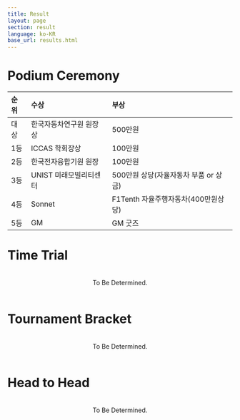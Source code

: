 ```yaml
---
title: Result
layout: page
section: result
language: ko-KR
base_url: results.html
---
```


# Podium Ceremony


| 순위 | 수상 | 부상 |
|:---|:---|:---|
| 대상 | 한국자동차연구원 원장상 | 500만원 |
| 1등 | ICCAS 학회장상 | 100만원 |
| 2등 | 한국전자융합기원 원장 | 100만원 |
| 3등 | UNIST 미래모빌리티센터 | 500만원 상당(자율자동차 부품 or 상금) |
| 4등 | Sonnet | F1Tenth 자율주행자동차(400만원상당) |
| 5등 | GM | GM 굿즈 |


# Time Trial

<br>
<center>
To Be Determined.
<!-- <img src="../images/result_tt.png"  style="width: 80%" alt="Time Trial" /> -->
</center>
<br>

# Tournament Bracket

<br>
<center>
To Be Determined.

<!-- <img src="../images/result_bracket.png"  style="width: 80%" alt="Tournament Bracket" /> -->
</center>
<br>

# Head to Head

<br>
<center>
To Be Determined.

<!-- <img src="../images/result_hth.png"  alt="Head to Head" /> -->
</center>
<br>

